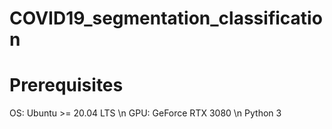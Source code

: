 # COVID19_segmentation_classification
# Prerequisites
OS: Ubuntu >= 20.04 LTS \n
GPU: GeForce RTX 3080 \n
Python 3 

